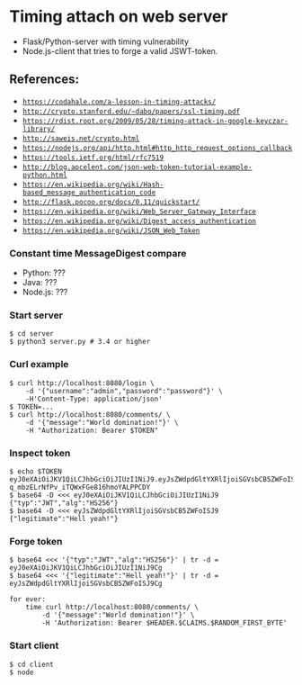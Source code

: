 # Timing attach on web server

- Flask/Python-server with timing vulnerability
- Node.js-client that tries to forge a valid JSWT-token.


## References:

- [`https://codahale.com/a-lesson-in-timing-attacks/`]()
- [`http://crypto.stanford.edu/~dabo/papers/ssl-timing.pdf`]()
- [`https://rdist.root.org/2009/05/28/timing-attack-in-google-keyczar-library/`]()
- [`http://saweis.net/crypto.html`]()
- [`https://nodejs.org/api/http.html#http_http_request_options_callback`]()
- [`https://tools.ietf.org/html/rfc7519`]()
- [`http://blog.apcelent.com/json-web-token-tutorial-example-python.html`]()
- [`https://en.wikipedia.org/wiki/Hash-based_message_authentication_code`]()
- [`http://flask.pocoo.org/docs/0.11/quickstart/`]()
- [`https://en.wikipedia.org/wiki/Web_Server_Gateway_Interface`]()
- [`https://en.wikipedia.org/wiki/Digest_access_authentication`]()
- [`https://en.wikipedia.org/wiki/JSON_Web_Token`]()


### Constant time MessageDigest compare

- Python: ???
- Java: ???
- Node.js: ???



### Start server

    $ cd server
    $ python3 server.py # 3.4 or higher

### Curl example

    $ curl http://localhost:8080/login \
        -d '{"username":"admin","password":"password"}' \
        -H'Content-Type: application/json'
    $ TOKEN=...
    $ curl http://localhost:8080/comments/ \
        -d '{"message":"World domination!"}' \
        -H "Authorization: Bearer $TOKEN"

### Inspect token

    $ echo $TOKEN
    eyJ0eXAiOiJKV1QiLCJhbGciOiJIUzI1NiJ9.eyJsZWdpdGltYXRlIjoiSGVsbCB5ZWFoISJ9.8Rgu4e6-q_mbzELrNfPv_iTQWxFGe816hmoYALPPCDY
    $ base64 -D <<< eyJ0eXAiOiJKV1QiLCJhbGciOiJIUzI1NiJ9
    {"typ":"JWT","alg":"HS256"}
    $ base64 -D <<< eyJsZWdpdGltYXRlIjoiSGVsbCB5ZWFoISJ9
    {"legitimate":"Hell yeah!"}

### Forge token

    $ base64 <<< '{"typ":"JWT","alg":"HS256"}' | tr -d =
    eyJ0eXAiOiJKV1QiLCJhbGciOiJIUzI1NiJ9Cg
    $ base64 <<< '{"legitimate":"Hell yeah!"}' | tr -d =
    eyJsZWdpdGltYXRlIjoiSGVsbCB5ZWFoISJ9Cg

    for ever:
        time curl http://localhost:8080/comments/ \
            -d '{"message":"World domination!"}' \
            -H 'Authorization: Bearer $HEADER.$CLAIMS.$RANDOM_FIRST_BYTE'

### Start client

    $ cd client
    $ node 
